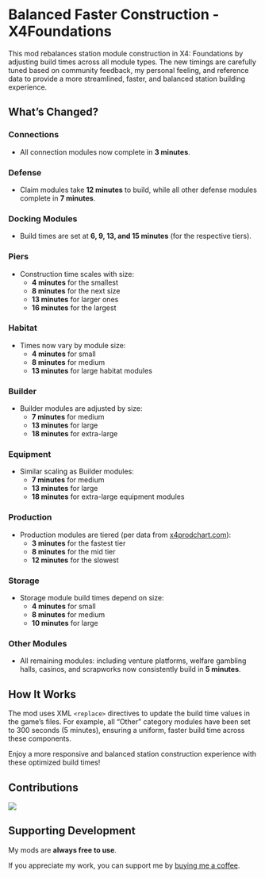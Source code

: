 # Balanced Faster Construction - X4Foundations

This mod rebalances station module construction in X4: Foundations by adjusting build times across all module types. The new timings are carefully tuned based on community feedback, my personal feeling, and reference data to provide a more streamlined, faster, and balanced station building experience.

## What’s Changed?

### Connections

- All connection modules now complete in **3 minutes**.

### Defense

- Claim modules take **12 minutes** to build, while all other defense modules complete in **7 minutes**.

### Docking Modules

- Build times are set at **6, 9, 13, and 15 minutes** (for the respective tiers).

### Piers

- Construction time scales with size:
  - **4 minutes** for the smallest
  - **8 minutes** for the next size
  - **13 minutes** for larger ones
  - **16 minutes** for the largest

### Habitat

- Times now vary by module size:
  - **4 minutes** for small
  - **8 minutes** for medium
  - **13 minutes** for large habitat modules

### Builder

- Builder modules are adjusted by size:
  - **7 minutes** for medium
  - **13 minutes** for large
  - **18 minutes** for extra-large

### Equipment

- Similar scaling as Builder modules:
  - **7 minutes** for medium
  - **13 minutes** for large
  - **18 minutes** for extra-large equipment modules

### Production

- Production modules are tiered (per data from [x4prodchart.com](https://x4prodchart.com/)):
  - **3 minutes** for the fastest tier
  - **8 minutes** for the mid tier
  - **12 minutes** for the slowest

### Storage

- Storage module build times depend on size:
  - **4 minutes** for small
  - **8 minutes** for medium
  - **10 minutes** for large

### Other Modules

- All remaining modules: including venture platforms, welfare gambling halls, casinos, and scrapworks now consistently build in **5 minutes**.

## How It Works

The mod uses XML `<replace>` directives to update the build time values in the game’s files. For example, all “Other” category modules have been set to 300 seconds (5 minutes), ensuring a uniform, faster build time across these components.

Enjoy a more responsive and balanced station construction experience with these optimized build times!

## Contributions

<a href="https://github.com/iomatix/Balanced-Faster-Construction-X4Foundations/graphs/contributors">
  <img src="https://contrib.rocks/image?repo=iomatix/Balanced-Faster-Construction-X4Foundations" />
</a>

## Supporting Development

My mods are **always free to use**.

If you appreciate my work, you can support me by [buying me a coffee](https://buymeacoffee.com/iomatix).


